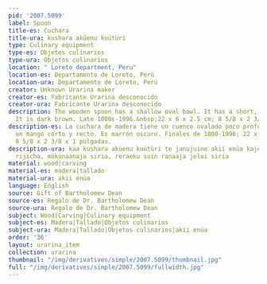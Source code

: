 ```yaml
---
pid: '2007.5099'
label: Spoon
title-es: Cuchara
title-ura: kushara aküenu kuütüri
type: Culinary equipment
type-es: Objetos culinarios
type-ura: Objetos culinarios
location: " Loreto department, Peru"
location-es: Departamento de Loreto, Perú
location-ura: Departamento de Loreto, Perú
creator: Unknown Urarina maker
creator-es: Fabricante Urarina desconocido
creator-ura: Fabricante Urarina desconocido
description: The wooden spoon has a shallow oval bowl. It has a short, straight handle.
  It is dark brown. Late 1800s-1996.&nbsp;22 x 6 x 2.5 cm; 8 5/8 x 2 3/8 x 1 in
description-es: La cuchara de madera tiene un cuenco ovalado poco profundo. Tiene
  un mango corto y recto. Es marrón oscuro. Finales de 1800-1996; 22 x 6 x 2,5 cm;
  8 5/8 x 2 3/8 x 1 pulgadas.
description-ura: kaa kushara aküenu kuütüri te janujuine akii enüa kaje, aküenu kuütüri
  rijicha, mükünaanaja siria, reraeku suin ranaaja jelai siria
material: wood|carving
material-es: madera|tallado
material-ura: akii enüa
language: English
source: Gift of Bartholomew Dean
source-es: Regalo de Dr. Bartholomew Dean
source-ura: Regalo de Dr. Bartholomew Dean
subject: Wood|Carving|Culinary equipment
subject-es: Madera|Tallado|Objetos culinarios
subject-ura: Madera|Tallado|Objetos culinarios|akii enüa
order: '36'
layout: urarina_item
collection: urarina
thumbnail: "/img/derivatives/simple/2007.5099/thumbnail.jpg"
full: "/img/derivatives/simple/2007.5099/fullwidth.jpg"
---
```

